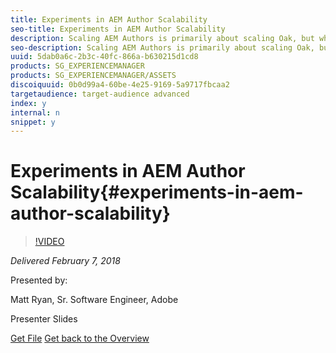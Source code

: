 ```yaml
---
title: Experiments in AEM Author Scalability
seo-title: Experiments in AEM Author Scalability
description: Scaling AEM Authors is primarily about scaling Oak, but what is the best way to do that? In this session we will cover a number of experiments that have been done to explore how to scale AEM and Oak. We will cover what was learned from these experiments, how what we learned affects how we think of content storage moving forward, projects and tools that have come from these experiments, and also some surprising and non-intuitive takeaways.
seo-description: Scaling AEM Authors is primarily about scaling Oak, but what is the best way to do that? In this session we will cover a number of experiments that have been done to explore how to scale AEM and Oak. We will cover what was learned from these experiments, how what we learned affects how we think of content storage moving forward, projects and tools that have come from these experiments, and also some surprising and non-intuitive takeaways.
uuid: 5dab0a6c-2b3c-40fc-866a-b630215d1cd8
products: SG_EXPERIENCEMANAGER
products: SG_EXPERIENCEMANAGER/ASSETS
discoiquuid: 0b0d99a4-60be-4e25-9169-5a9717fbcaa2
targetaudience: target-audience advanced
index: y
internal: n
snippet: y
---
```


# Experiments in AEM Author Scalability{#experiments-in-aem-author-scalability}

>[!VIDEO](https://video.tv.adobe.com/v/21522/?quality=9)

*Delivered February 7, 2018*

Presented by:

Matt Ryan, Sr. Software Engineer, Adobe

Presenter Slides

[Get File](assets/experiments+in+aem+author+scalability+2+7+18.pdf)
[Get back to the Overview](https://helpx.adobe.com/experience-manager/kt/eseminars/gems/aem-index.html)
